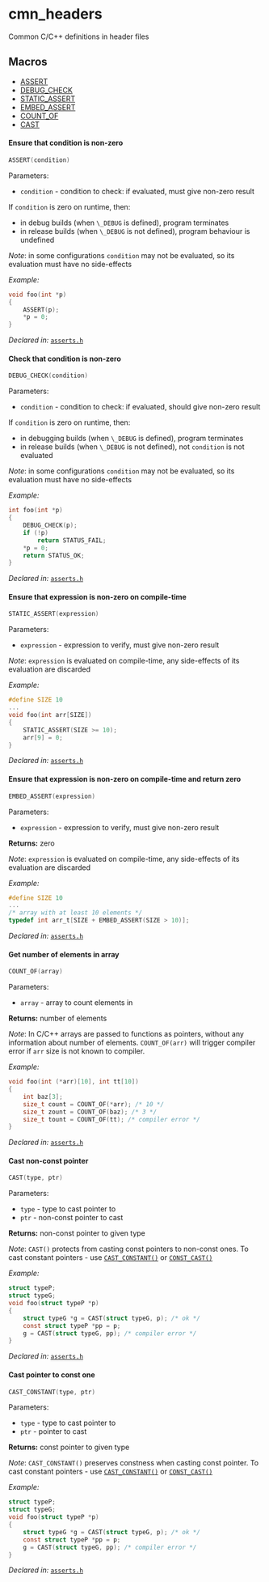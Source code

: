 # cmn_headers
Common C/C++ definitions in header files

## Macros

- [ASSERT](#ensure-that-condition-is-non-zero)
- [DEBUG_CHECK](#check-that-condition-is-non-zero)
- [STATIC_ASSERT](#ensure-that-expression-is-non-zero-on-compile-time)
- [EMBED_ASSERT](#ensure-that-expression-is-non-zero-on-compile-time-and-return-zero)
- [COUNT_OF](#get-number-of-elements-in-array)
- [CAST](#cast-non-const-pointer)

#### Ensure that condition is non-zero
```C
ASSERT(condition)
```
Parameters:
- `condition` - condition to check: if evaluated, must give non-zero result

If `condition` is zero on runtime, then:
* in debug builds (when `\_DEBUG` is defined), program terminates
* in release builds (when `\_DEBUG` is not defined), program behaviour is undefined

_Note_: in some configurations `condition` may not be evaluated, so its evaluation must have no side-effects

*Example:*
```C
void foo(int *p)
{
	ASSERT(p);
	*p = 0;
}
```

*Declared in:* [`asserts.h`](/asserts.h)

#### Check that condition is non-zero
```C
DEBUG_CHECK(condition)
```
Parameters:
- `condition` - condition to check: if evaluated, should give non-zero result

If `condition` is zero on runtime, then:
* in debugging builds (when `\_DEBUG` is defined), program terminates
* in release builds (when `\_DEBUG` is not defined), not `condition` is not evaluated

_Note_: in some configurations `condition` may not be evaluated, so its evaluation must have no side-effects

*Example:*
```C
int foo(int *p)
{
	DEBUG_CHECK(p);
	if (!p)
		return STATUS_FAIL;
	*p = 0;
	return STATUS_OK;
}
```

*Declared in:* [`asserts.h`](/asserts.h)

#### Ensure that expression is non-zero on compile-time
```C
STATIC_ASSERT(expression)
```
Parameters:
- `expression` - expression to verify, must give non-zero result

_Note_: `expression` is evaluated on compile-time, any side-effects of its evaluation are discarded

*Example:*
```C
#define SIZE 10
...
void foo(int arr[SIZE])
{
	STATIC_ASSERT(SIZE >= 10);
	arr[9] = 0;
}
```

*Declared in:* [`asserts.h`](/asserts.h)

#### Ensure that expression is non-zero on compile-time and return zero
```C
EMBED_ASSERT(expression)
```
Parameters:
- `expression` - expression to verify, must give non-zero result

**Returns:** zero

_Note_: `expression` is evaluated on compile-time, any side-effects of its evaluation are discarded

*Example:*
```C
#define SIZE 10
...
/* array with at least 10 elements */
typedef int arr_t[SIZE + EMBED_ASSERT(SIZE > 10)];
```

*Declared in:* [`asserts.h`](/asserts.h)

#### Get number of elements in array
```C
COUNT_OF(array)
```
Parameters:
- `array` - array to count elements in

**Returns:** number of elements

_Note_:
In C/C++ arrays are passed to functions as pointers, without any information about number of elements.
`COUNT_OF(arr)` will trigger compiler error if `arr` size is not known to compiler.

*Example:*
```C
void foo(int (*arr)[10], int tt[10])
{
	int baz[3];
	size_t count = COUNT_OF(*arr); /* 10 */
	size_t zount = COUNT_OF(baz); /* 3 */
	size_t tount = COUNT_OF(tt); /* compiler error */
}
```

*Declared in:* [`asserts.h`](/asserts.h)

#### Cast non-const pointer
```C
CAST(type, ptr)
```
Parameters:
- `type` - type to cast pointer to
- `ptr`  - non-const pointer to cast

**Returns:** non-const pointer to given type

_Note_:
`CAST()` protects from casting const pointers to non-const ones.
To cast constant pointers - use [`CAST_CONSTANT()`](#fffff) or [`CONST_CAST()`](#ggggg)

*Example:*
```C
struct typeP;
struct typeG;
void foo(struct typeP *p)
{
	struct typeG *g = CAST(struct typeG, p); /* ok */
	const struct typeP *pp = p;
	g = CAST(struct typeG, pp); /* compiler error */
}
```

*Declared in:* [`asserts.h`](/ccasts.h)

#### Cast pointer to const one
```C
CAST_CONSTANT(type, ptr)
```
Parameters:
- `type` - type to cast pointer to
- `ptr`  - pointer to cast

**Returns:** const pointer to given type

_Note_:
`CAST_CONSTANT()` preserves constness when casting const pointer.
To cast constant pointers - use [`CAST_CONSTANT()`](#fffff) or [`CONST_CAST()`](#ggggg)

*Example:*
```C
struct typeP;
struct typeG;
void foo(struct typeP *p)
{
	struct typeG *g = CAST(struct typeG, p); /* ok */
	const struct typeP *pp = p;
	g = CAST(struct typeG, pp); /* compiler error */
}
```

*Declared in:* [`asserts.h`](/ccasts.h)





